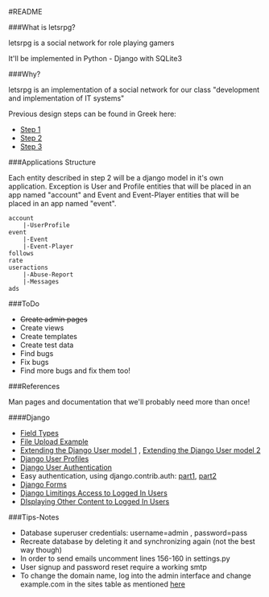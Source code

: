 #README

###What is letsrpg?

letsrpg is a social network for role playing gamers

It'll be implemented in Python - Django with SQLite3

###Why?

letsrpg is an implementation of a social network for our 
class "development and implementation of IT systems"

Previous design steps can be found in Greek here:

 * [Step 1](https://docs.google.com/document/pub?id=19oVeNSMEer0Vi1SrpXwtIwaFSB381k-fR4rb5g7CaS8)
 * [Step 2](https://docs.google.com/document/pub?id=1ZYNCbqMQXp1kzf2Il7msWlSiY6jq8_rYBEW0_DuSAvk)
 * [Step 3](https://docs.google.com/document/pub?id=1MIYySAnjli2_5XIazbda0aEzuMjaGtaQrRaPFD8ICWI)

###Applications Structure

Each entity described in step 2 will be a django model in it's own application.
Exception is User and Profile entities that will be placed in an app named "account"
and Event and Event-Player entities that will be placed in an app named "event".

	account
		|-UserProfile
	event
		|-Event
		|-Event-Player
	follows
	rate
	useractions
		|-Abuse-Report
		|-Messages
	ads

###ToDo

 * <del>Create admin pages</del>
 * Create views
 * Create templates
 * Create test data
 * Find bugs
 * Fix bugs
 * Find more bugs and fix them too!

###References

Man pages and documentation that we'll probably need more than once!

####Django

 * [Field Types](https://docs.djangoproject.com/en/dev/ref/models/fields/#field-types)
 * [File Upload Example](http://abing.gotdns.com/posts/2009/django-file-upload-handling-examples/)
 * [Extending the Django User model 1](http://scottbarnham.com/blog/2008/08/21/extending-the-django-user-model-with-inheritance/) ,
 [Extending the Django User model 2](http://www.kolios.dk/2010/01/22/how-to-extend-django-user-class-and-change-authentication-middleware/)
 * [Django User Profiles](http://www.turnkeylinux.org/blog/django-profile) 
 * [Django User Authentication](https://docs.djangoproject.com/en/dev/topics/auth/)
 * Easy authentication, using django.contrib.auth: [part1](http://peyman-django.blogspot.com/2010/03/full-easy-authentication-using.html),
 [part2](http://peyman-django.blogspot.com/2010/03/full-easy-authentication-using_19.html)
 * [Django Forms](http://www.djangobook.com/en/2.0/chapter07/)
 * [Django Limitings Access to Logged In Users](https://docs.djangoproject.com/en/dev/topics/auth/#limiting-access-to-logged-in-users)
 * [DIsplaying Other Content to Logged In Users](http://groups.google.com/group/django-users/browse_thread/thread/63ffa208ee2d2175?fwc=1)

###Tips-Notes

 * Database superuser credentials: username=admin , password=pass
 * Recreate database by deleting it and synchronizing again (not the best way though)
 * In order to send emails uncomment lines 156-160 in settings.py
 * User signup and password reset require a working smtp
 * To change the domain name, log into the admin interface and change
 example.com in the sites table as mentioned [here](http://codespatter.com/2009/01/05/django-settings-site-domain-examplecom/)
